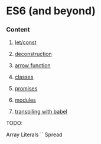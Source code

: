 # ES6 (and beyond)

### Content

1. [let/const](./1_let_const/)

2. [deconstruction](./2_deconstruction/)

3. [arrow function](./3_arrow_functions)

4. [classes](./4_classes)

5. [promises](./5_promises)

6. [modules](./6_modules)

7. [transpiling with babel](./7_transpiling)

TODO:

Array Literals
``
Spread
 
 